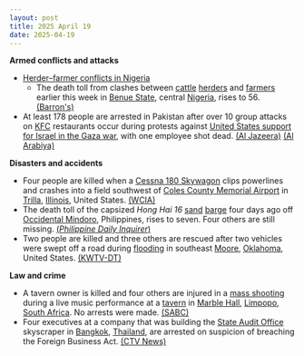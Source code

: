 ```yaml
---
layout: post
title: 2025 April 19
date: 2025-04-19
---
```



**Armed conflicts and attacks**

* [Herder–farmer conflicts in Nigeria](https://en.wikipedia.org/wiki/Herder%E2%80%93farmer_conflicts_in_Nigeria "Herder–farmer conflicts in Nigeria")
  + The death toll from clashes between [cattle](https://en.wikipedia.org/wiki/Cattle "Cattle") [herders](https://en.wikipedia.org/wiki/Herder "Herder") and [farmers](https://en.wikipedia.org/wiki/Farmer "Farmer") earlier this week in [Benue State](https://en.wikipedia.org/wiki/Benue_State "Benue State"), central [Nigeria](https://en.wikipedia.org/wiki/Nigeria "Nigeria"), rises to 56. [(Barron's)](https://www.barrons.com/news/gunmen-kill-dozens-in-central-nigeria-ac37657e)
* At least 178 people are arrested in Pakistan after over 10 group attacks on [KFC](https://en.wikipedia.org/wiki/KFC "KFC") restaurants occur during protests against [United States support for Israel in the Gaza war](https://en.wikipedia.org/wiki/United_States_support_for_Israel_in_the_Gaza_war "United States support for Israel in the Gaza war"), with one employee shot dead. [(Al Jazeera)](https://www.aljazeera.com/news/2025/4/19/over-170-arrested-for-attacks-on-pakistan-kfc-outlets-in-gaza-war-protests) [(Al Arabiya)](https://english.alarabiya.net/News/world/2025/04/19/pakistan-police-arrest-160-people-over-several-israel-linked-boycott-attacks-on-kfc)

**Disasters and accidents**

* Four people are killed when a [Cessna 180 Skywagon](https://en.wikipedia.org/wiki/Cessna_180_Skywagon "Cessna 180 Skywagon") clips powerlines and crashes into a field southwest of [Coles County Memorial Airport](https://en.wikipedia.org/wiki/Coles_County_Memorial_Airport "Coles County Memorial Airport") in [Trilla](https://en.wikipedia.org/wiki/Trilla%2C_Illinois "Trilla, Illinois"), [Illinois](https://en.wikipedia.org/wiki/Illinois "Illinois"), United States. [(WCIA)](https://www.wcia.com/news/agencies-on-scene-at-single-engine-plane-crash-in-cumberland-co/)
* The death toll of the capsized *Hong Hai 16* [sand](https://en.wikipedia.org/wiki/Sand "Sand") [barge](https://en.wikipedia.org/wiki/Barge "Barge") four days ago off [Occidental Mindoro](https://en.wikipedia.org/wiki/Occidental_Mindoro "Occidental Mindoro"), Philippines, rises to seven. Four others are still missing. [(*Philippine Daily Inquirer*)](https://newsinfo.inquirer.net/2054159/1-more-body-recovered-from-capsized-sand-vessel-pcg)
* Two people are killed and three others are rescued after two vehicles were swept off a road during [flooding](https://en.wikipedia.org/wiki/Flood "Flood") in southeast [Moore](https://en.wikipedia.org/wiki/Moore%2C_Oklahoma "Moore, Oklahoma"), [Oklahoma](https://en.wikipedia.org/wiki/Oklahoma "Oklahoma"), United States. [(KWTV-DT)](https://www.news9.com/story/68046f27d9530cfcdc8785f6/watch-water-sweeps-truck-under-bridge-in-moore-rescue-crews-respond)

**Law and crime**

* A tavern owner is killed and four others are injured in a [mass shooting](https://en.wikipedia.org/wiki/Mass_shooting "Mass shooting") during a live music performance at a [tavern](https://en.wikipedia.org/wiki/Tavern "Tavern") in [Marble Hall](https://en.wikipedia.org/wiki/Marble_Hall "Marble Hall"), [Limpopo](https://en.wikipedia.org/wiki/Limpopo "Limpopo"), [South Africa](https://en.wikipedia.org/wiki/South_Africa "South Africa"). No arrests were made. [(SABC)](https://www.sabcnews.com/sabcnews/tavern-owner-shot-dead-four-wounded-at-marble-hall-limpopo/)
* Four executives at a company that was building the [State Audit Office](https://en.wikipedia.org/wiki/State_Audit_Office_%28Thailand%29 "State Audit Office (Thailand)") skyscraper in [Bangkok](https://en.wikipedia.org/wiki/Bangkok "Bangkok"), [Thailand](https://en.wikipedia.org/wiki/Thailand "Thailand"), are arrested on suspicion of breaching the Foreign Business Act. [(CTV News)](https://www.ctvnews.ca/world/article/chinese-executive-linked-to-bangkok-building-collapse-arrested/)
